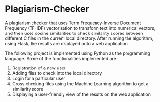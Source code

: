 # Plagiarism-Checker
A plagiarism checker that uses Term Frequency-Inverse Document Frequency (TF-IDF) vectorisation to transform text into numerical vectors, and then uses cosine similarities to check similarity scores between different C files in the current local directory. After running the algorithm, using Flask, the results are displayed onto a web application.

The following project is implemented using Python as the programming language. Some of the functionalities implemented are :
1. Registration of a new user
2. Adding files to check into the local directory
3. Login for a particular user
4. Cross checking files using the Machine Learning algorithm to get a similarity score
5. Displaying a user-friendly view of the results on the web application
